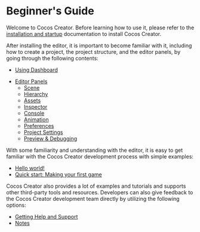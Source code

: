 # Beginner's Guide

Welcome to Cocos Creator. Before learning how to use it, please refer to the [installation and startup](install/index.md) documentation to install Cocos Creator.

After installing the editor, it is important to become familiar with it, including how to create a project, the project structure, and the editor panels, by going through the following contents:

- [Using Dashboard](dashboard/index.md)
<!--- [Project Structure](project-structure/index.md)-->
- [Editor Panels](../editor/index.md)
    - [Scene](../editor/scene/index.md)
    - [Hierarchy](../editor/hierarchy/index.md)
    - [Assets](../editor/assets/index.md)
    - [Inspector](../editor/inspector/index.md)
    - [Console](../editor/console/index.md)
    - [Animation](../editor/animation/index.md)
    - [Preferences](../editor/preferences/index.md)
    - [Project Settings](../editor/project/index.md)
    <!--- [Editor Layout](../editor/editor-layout/index.md)-->
    - [Preview & Debugging](../editor/preview/index.md)

With some familiarity and understanding with the editor, it is easy to get familiar with the Cocos Creator development process with simple examples:

- [Hello world!](helloworld/index.md)
- [Quick start: Making your first game](first-game/index.md)

Cocos Creator also provides a lot of examples and tutorials and supports other third-party tools and resources. Developers can also give feedback to the Cocos Creator development team directly by utilizing the following options:

- [Getting Help and Support](support.md)
- [Notes](attention/index.md)

